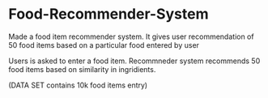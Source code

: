# Food-Recommender-System
Made a food item recommender system. It gives user recommendation of 50 food items based on a particular food entered by user 

Users is asked to enter a food item. Recommneder system recommends 50 food items based on similarity in ingridients. 

(DATA SET contains 10k food items entry)
